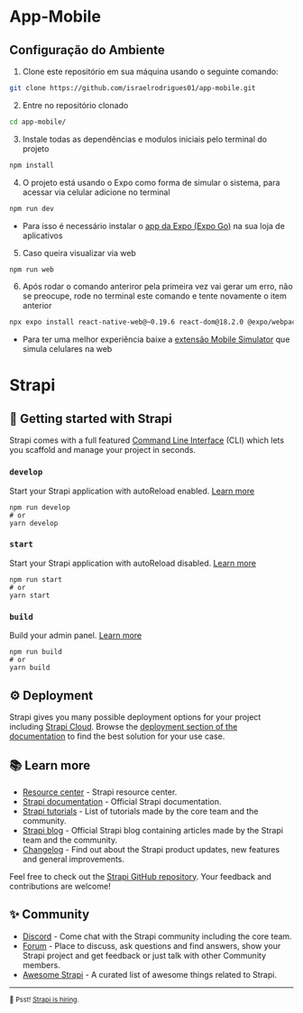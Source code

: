 # App-Mobile
## Configuração do Ambiente

1. Clone este repositório em sua máquina usando o seguinte comando:
```bash
git clone https://github.com/israelrodrigues01/app-mobile.git
```

2. Entre no repositório clonado
```bash
cd app-mobile/
```

3. Instale todas as dependências e modulos iniciais pelo terminal do projeto
```bash
npm install
```

4. O projeto está usando o Expo como forma de simular o sistema, para acessar via celular adicione no terminal
```bash
npm run dev
```
* Para isso é necessário instalar o [app da Expo (Expo Go)](https://docs.expo.dev/get-started/expo-go/) na sua loja de aplicativos

5. Caso queira visualizar via web
```bash
npm run web
```

6. Após rodar o comando anteriror pela primeira vez vai gerar um erro, não se preocupe, rode no terminal este comando e tente novamente o item anterior
```bash
npx expo install react-native-web@~0.19.6 react-dom@18.2.0 @expo/webpack-config@^19.0.0
```
* Para ter uma melhor experiência baixe a [extensão Mobile Simulator](https://chromewebstore.google.com/detail/mobile-simulator-responsi/ckejmhbmlajgoklhgbapkiccekfoccmk?pli=1) que simula celulares na web

# Strapi

## 🚀 Getting started with Strapi

Strapi comes with a full featured [Command Line Interface](https://docs.strapi.io/dev-docs/cli) (CLI) which lets you scaffold and manage your project in seconds.

### `develop`

Start your Strapi application with autoReload enabled. [Learn more](https://docs.strapi.io/dev-docs/cli#strapi-develop)

```
npm run develop
# or
yarn develop
```

### `start`

Start your Strapi application with autoReload disabled. [Learn more](https://docs.strapi.io/dev-docs/cli#strapi-start)

```
npm run start
# or
yarn start
```

### `build`

Build your admin panel. [Learn more](https://docs.strapi.io/dev-docs/cli#strapi-build)

```
npm run build
# or
yarn build
```

## ⚙️ Deployment

Strapi gives you many possible deployment options for your project including [Strapi Cloud](https://cloud.strapi.io). Browse the [deployment section of the documentation](https://docs.strapi.io/dev-docs/deployment) to find the best solution for your use case.

## 📚 Learn more

- [Resource center](https://strapi.io/resource-center) - Strapi resource center.
- [Strapi documentation](https://docs.strapi.io) - Official Strapi documentation.
- [Strapi tutorials](https://strapi.io/tutorials) - List of tutorials made by the core team and the community.
- [Strapi blog](https://strapi.io/blog) - Official Strapi blog containing articles made by the Strapi team and the community.
- [Changelog](https://strapi.io/changelog) - Find out about the Strapi product updates, new features and general improvements.

Feel free to check out the [Strapi GitHub repository](https://github.com/strapi/strapi). Your feedback and contributions are welcome!

## ✨ Community

- [Discord](https://discord.strapi.io) - Come chat with the Strapi community including the core team.
- [Forum](https://forum.strapi.io/) - Place to discuss, ask questions and find answers, show your Strapi project and get feedback or just talk with other Community members.
- [Awesome Strapi](https://github.com/strapi/awesome-strapi) - A curated list of awesome things related to Strapi.

---

<sub>🤫 Psst! [Strapi is hiring](https://strapi.io/careers).</sub>
